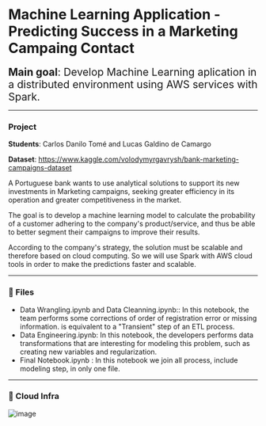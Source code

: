 # Machine Learning Application - Predicting Success in a Marketing Campaing Contact

<span style='font-size: 1.5em'>**Main goal**: Develop Machine Learning aplication in a distributed environment using AWS services with Spark. </span>

---

### Project

**Students**: Carlos Danilo Tomé and Lucas Galdino de Camargo

**Dataset**: https://www.kaggle.com/volodymyrgavrysh/bank-marketing-campaigns-dataset


A Portuguese bank wants to use analytical solutions to support its new investments in Marketing campaigns, seeking greater efficiency in its operation and greater competitiveness in the market.

The goal is to develop a machine learning model to calculate the probability of a customer adhering to the company's product/service, and thus be able to better segment their campaigns to improve their results.

According to the company's strategy, the solution must be scalable and therefore based on cloud computing. So we will use Spark with AWS cloud tools in order to make the predictions faster and scalable.

---

### 📄 Files

- Data Wrangling.ipynb  and Data Cleanning.ipynb:: In this notebook, the team performs some corrections of order of registration error or missing information. is equivalent to a "Transient" step of an ETL process.
- Data Engineering.ipynb: In this notebook, the developers performs data transformations that are interesting for modeling this problem, such as creating new variables and regularization. 
- Final Notebook.ipynb : In this notebook we join all process, include modeling step, in only one file.


---

### 🎯 Cloud Infra

![image](https://user-images.githubusercontent.com/41239079/150815497-b32025bb-367c-4720-8723-97dfb93f73f1.png)

